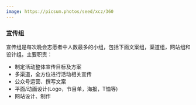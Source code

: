 ```yaml
---
image: https://picsum.photos/seed/xcz/360
---
```

### 宣传组
宣传组是每次晚会志愿者中人数最多的小组，包括下面文案组，渠道组，网站组和设计组。主要职责：

- 制定活动整体宣传目标及方案
- 多渠道，全方位进行活动相关宣传
- 公众号运营、撰写文案
- 平面/动画设计(Logo，节目单，海报，T恤等)
- 网站设计、制作
